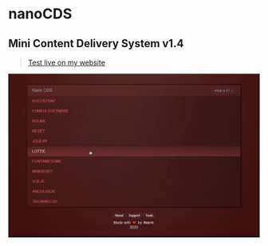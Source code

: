 # nanoCDS
## Mini Content Delivery System v1.4

> [Test live on my website](https://dev.fhnb.ru/assets/)

![Preview image](/preview.jpg)